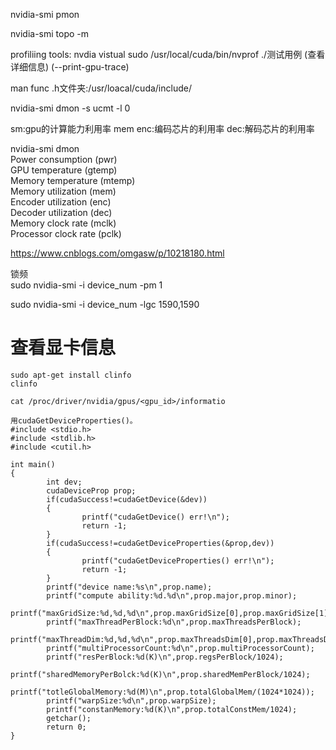 nvidia-smi pmon


nvidia-smi topo -m

profiliing tools:
nvdia vistual
sudo /usr/local/cuda/bin/nvprof ./测试用例  (查看详细信息)  (--print-gpu-trace)


man func
.h文件夹:/usr/loacal/cuda/include/

nvidia-smi dmon -s ucmt -l 0

sm:gpu的计算能力利用率
mem
enc:编码芯片的利用率
dec:解码芯片的利用率

nvidia-smi dmon  
Power consumption (pwr)  
GPU temperature (gtemp)  
Memory temperature (mtemp)  
Memory utilization (mem)  
Encoder utilization (enc)  
Decoder utilization (dec)  
Memory clock rate (mclk)  
Processor clock rate (pclk)  

https://www.cnblogs.com/omgasw/p/10218180.html  


锁频  
sudo nvidia-smi -i device_num -pm 1  




sudo nvidia-smi -i device_num -lgc 1590,1590  


# 查看显卡信息 #  
    sudo apt-get install clinfo
    clinfo

    cat /proc/driver/nvidia/gpus/<gpu_id>/informatio
    
    用cudaGetDeviceProperties()。
    #include <stdio.h>
    #include <stdlib.h>
    #include <cutil.h>

    int main()
    {
            int dev;
            cudaDeviceProp prop;
            if(cudaSuccess!=cudaGetDevice(&dev))
            {
                    printf("cudaGetDevice() err!\n");
                    return -1;
            }
            if(cudaSuccess!=cudaGetDeviceProperties(&prop,dev))
            {
                    printf("cudaGetDeviceProperties() err!\n");
                    return -1;
            }
            printf("device name:%s\n",prop.name);
            printf("compute ability:%d.%d\n",prop.major,prop.minor);
            printf("maxGridSize:%d,%d,%d\n",prop.maxGridSize[0],prop.maxGridSize[1],prop.maxGridSize[2]);
            printf("maxThreadPerBlock:%d\n",prop.maxThreadsPerBlock);
            printf("maxThreadDim:%d,%d,%d\n",prop.maxThreadsDim[0],prop.maxThreadsDim[1],prop.maxThreadsDim[2]);
            printf("multiProcessorCount:%d\n",prop.multiProcessorCount);
            printf("resPerBlock:%d(K)\n",prop.regsPerBlock/1024);
            printf("sharedMemoryPerBolck:%d(K)\n",prop.sharedMemPerBlock/1024);
            printf("totleGlobalMemory:%d(M)\n",prop.totalGlobalMem/(1024*1024));
            printf("warpSize:%d\n",prop.warpSize);
            printf("constanMemory:%d(K)\n",prop.totalConstMem/1024);
            getchar();
            return 0;
    }
